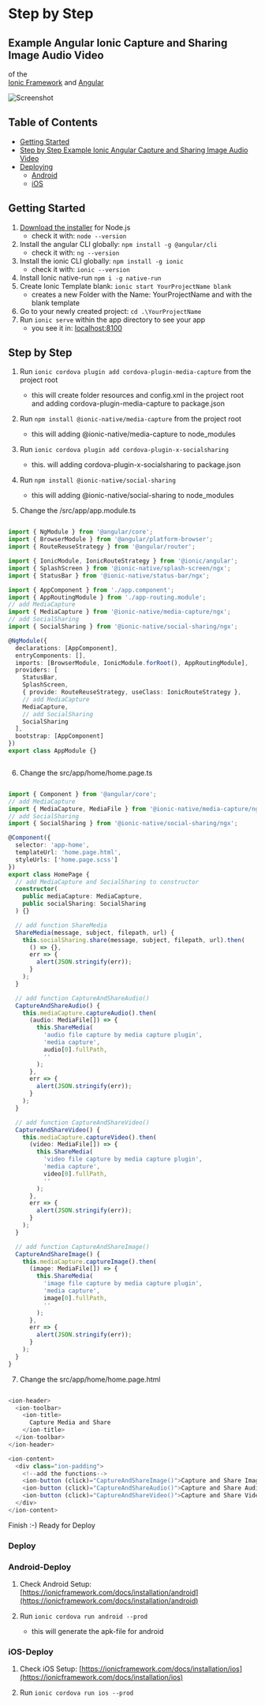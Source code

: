 # Step by Step
## Example Angular Ionic Capture and Sharing Image Audio Video

of the  
[Ionic Framework](https://ionicframework.com/)  and [Angular](https://angular.io/)

![Screenshot](ionic_angular_capture_and_share_image_audio_video.png)

## Table of Contents

- [Getting Started](#getting-started)
- [Step by Step Example Ionic Angular Capture and Sharing Image Audio Video](#step-by-step)
- [Deploying](#deploying)
  - [Android](#android)
  - [iOS](#ios)

## Getting Started

1. [Download the installer](https://nodejs.org/) for Node.js
   - check it with: `node --version`
2. Install the angular CLI globally: `npm install -g @angular/cli`
   - check it with: `ng --version`
3. Install the ionic CLI globally: `npm install -g ionic`
   - check it with: `ionic --version`
4. Install Ionic native-run `npm i -g native-run`
5. Create Ionic Template blank: `ionic start YourProjectName blank`
   - creates a new Folder with the Name: YourProjectName and with the blank template
6. Go to your newly created project: `cd .\YourProjectName`
7. Run `ionic serve` within the app directory to see your app
   - you see it in: [localhost:8100](http://localhost:8100)

## Step by Step

1. Run `ionic cordova plugin add cordova-plugin-media-capture` from the project root

   - this will create folder resources and config.xml in the project root and adding cordova-plugin-media-capture to package.json

2. Run `npm install @ionic-native/media-capture` from the project root
    - this will adding @ionic-native/media-capture to node_modules

3. Run `ionic cordova plugin add cordova-plugin-x-socialsharing`
    - this. will adding cordova-plugin-x-socialsharing to package.json

4. Run `npm install @ionic-native/social-sharing`
    -  this will adding @ionic-native/social-sharing to node_modules

5. Change the /src/app/app.module.ts

```typescript

import { NgModule } from '@angular/core';
import { BrowserModule } from '@angular/platform-browser';
import { RouteReuseStrategy } from '@angular/router';

import { IonicModule, IonicRouteStrategy } from '@ionic/angular';
import { SplashScreen } from '@ionic-native/splash-screen/ngx';
import { StatusBar } from '@ionic-native/status-bar/ngx';

import { AppComponent } from './app.component';
import { AppRoutingModule } from './app-routing.module';
// add MediaCapture
import { MediaCapture } from '@ionic-native/media-capture/ngx';
// add SocialSharing
import { SocialSharing } from '@ionic-native/social-sharing/ngx';

@NgModule({
  declarations: [AppComponent],
  entryComponents: [],
  imports: [BrowserModule, IonicModule.forRoot(), AppRoutingModule],
  providers: [
    StatusBar,
    SplashScreen,
    { provide: RouteReuseStrategy, useClass: IonicRouteStrategy },
    // add MediaCapture
    MediaCapture,
    // add SocialSharing
    SocialSharing
  ],
  bootstrap: [AppComponent]
})
export class AppModule {}



```
6. Change the src/app/home/home.page.ts

```typescript

import { Component } from '@angular/core';
// add MediaCapture
import { MediaCapture, MediaFile } from '@ionic-native/media-capture/ngx';
// add SocialSharing
import { SocialSharing } from '@ionic-native/social-sharing/ngx';

@Component({
  selector: 'app-home',
  templateUrl: 'home.page.html',
  styleUrls: ['home.page.scss']
})
export class HomePage {
  // add MediaCapture and SocialSharing to constructor
  constructor(
    public mediaCapture: MediaCapture,
    public socialSharing: SocialSharing
  ) {}

  // add function ShareMedia
  ShareMedia(message, subject, filepath, url) {
    this.socialSharing.share(message, subject, filepath, url).then(
      () => {},
      err => {
        alert(JSON.stringify(err));
      }
    );
  }

  // add function CaptureAndShareAudio()
  CaptureAndShareAudio() {
    this.mediaCapture.captureAudio().then(
      (audio: MediaFile[]) => {
        this.ShareMedia(
          'audio file capture by media capture plugin',
          'media capture',
          audio[0].fullPath,
          ''
        );
      },
      err => {
        alert(JSON.stringify(err));
      }
    );
  }

  // add function CaptureAndShareVideo()
  CaptureAndShareVideo() {
    this.mediaCapture.captureVideo().then(
      (video: MediaFile[]) => {
        this.ShareMedia(
          'video file capture by media capture plugin',
          'media capture',
          video[0].fullPath,
          ''
        );
      },
      err => {
        alert(JSON.stringify(err));
      }
    );
  }

  // add function CaptureAndShareImage()
  CaptureAndShareImage() {
    this.mediaCapture.captureImage().then(
      (image: MediaFile[]) => {
        this.ShareMedia(
          'image file capture by media capture plugin',
          'media capture',
          image[0].fullPath,
          ''
        );
      },
      err => {
        alert(JSON.stringify(err));
      }
    );
  }
}


```

7. Change the src/app/home/home.page.html

```typescript

<ion-header>
  <ion-toolbar>
    <ion-title>
      Capture Media and Share
    </ion-title>
  </ion-toolbar>
</ion-header>

<ion-content>
  <div class="ion-padding">
    <!--add the functions-->
    <ion-button (click)="CaptureAndShareImage()">Capture and Share Image</ion-button><br>
    <ion-button (click)="CaptureAndShareAudio()">Capture and Share Audio</ion-button><br>
    <ion-button (click)="CaptureAndShareVideo()">Capture and Share Video</ion-button>
  </div>
</ion-content>

```

Finish :-) Ready for Deploy

### Deploy

### Android-Deploy

1. Check Android Setup: [https://ionicframework.com/docs/installation/android](https://ionicframework.com/docs/installation/android)

2. Run `ionic cordova run android --prod`
    - this will generate the apk-file for android

### iOS-Deploy

1. Check iOS Setup: [https://ionicframework.com/docs/installation/ios](https://ionicframework.com/docs/installation/ios)

2. Run `ionic cordova run ios --prod`    
